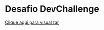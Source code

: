 <h1>Desafio DevChallenge</h1>
<a href="https://felipejuzo02.github.io/codar/">Clique aqui para visualizar</a>
